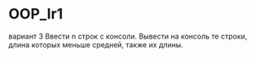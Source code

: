 # OOP_lr1
вариант 3
Ввести n строк с консоли. Вывести на консоль те строки, длина которых меньше средней, также их длины.
